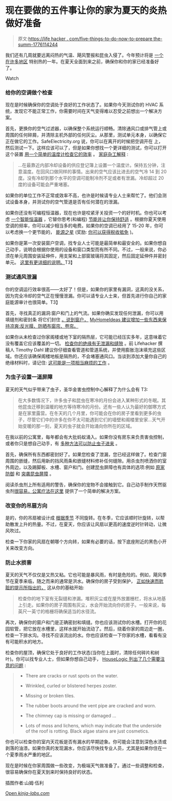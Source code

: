 # 现在要做的五件事让你的家为夏天的炎热做好准备

> 原文:[https://life hacker . com/five-things-to-do-now-to-prepare the-summ-1776114244](https://lifehacker.com/five-things-to-do-now-to-prepare-your-home-for-the-summ-1776114244)

我们还有几周就要远离闷热的气温、飓风警报和昆虫入侵了。今年预计将是 [一个在许多地区](https://www.washingtonpost.com/news/capital-weather-gang/wp/2016/05/06/yearning-for-the-summer-sizzle-these-outlooks-predict-it-will-be-a-scorcher-in-d-c/) 特别热的一年。在夏天全面到来之前，确保你和你的家已经准备好了。

Watch

### 给你的空调做个检查

现在是时候确保你的空调处于良好的工作状态了。如果你今天测试你的 HVAC 系统，发现它不能正常工作，你需要时间在天气变得难以忍受之前想出一个解决方案。

首先，更换你的空气过滤器，以确保整个系统运行顺畅。清除通风口或排气管上或周围的任何碎屑，并清除主机外部的任何灰尘。从那里，测试单元本身，以确保它正在做它的工作。SafeElectricity.org 说，你可以在离开的时候把空调开在 上，然后测试一下。这样应该可以了，但是如果你想找一个更详细的测试，你可以打开这个装置 [用一个简单的温度计检查它的效率](http://lifehacker.com/check-your-air-conditioners-efficiency-with-a-thermomet-1595824950) 。 [家庭杂工解释](http://www.familyhandyman.com/smart-homeowner/energy-saving-tips/how-to-save-energy-and-cut-cooling-costs/view-all) :

> ...在最靠近内部冷却设备的供应登记簿上设置一个温度计。保持五分钟，注意温度。在回风口做同样的事情。出来的空气应该比进去的空气冷 14 到 20 度。没有冷却到那个水平的空调可能制冷剂不足或者有泄漏。冷却超过 20 度的设备可能会严重堵塞。

如果你的单位工作不正常或效率不高，也许是时候请专业人士来帮忙了。他们会测试设备本身，并测试你的空气管道是否有任何潜在的泄漏。

如果你还没有可编程恒温器，现在也许是咬紧牙关投资一个的好时机。你也可以考虑 [一个智能恒温器](http://lifehacker.com/five-best-smart-thermostats-1717145893) ，它替你思考(和编程) [节能并让你保持舒适](https://lifehacker.com/what-can-a-smart-thermostat-do-that-mine-can-t-already-472975733) 。根据你夏天使用空调的频率，你可以减少相当多的电费。如果你的空调已经用了 15-20 年，你可以考虑换一个更节能的， [能源之星](https://www.energystar.gov/) (奖励: [你可以获得税收抵免](https://www.energystar.gov/about/federal_tax_credits) )。

如果你是第一次安装窗户空调，找专业人士可能是最简单和最安全的。如果你想自己动手，说明会根据你使用的设备和窗口类型而有所不同。不过，一般来说，你必须在单元周围安装延伸件，用支架和上部窗玻璃将其固定，然后固定延伸件并密封单元。 [这里有更详细的说明。](mailto:nunyajkasdlaskjdas@gmail.com)T3】

### 测试通风泄漏

你的空调运行效率很高——太好了！但是，如果你的家里有漏洞，这真的没关系，因为完全冷却的空气正在慢慢泄漏。你可以请专业人士来，但首先进行你自己的家庭能源审计也很简单。T3】

首先，寻找真正的漏洞:窗户和门上的气流。如果你确实发现任何泄漏，你可以用填缝剂和密封条 将它们封住 [。说到窗户，](http://lifehacker.com/drafty-how-to-seal-your-windows-and-doors-from-the-col-5955246) [MyHomeIdeas 建议增加一些东西来保持凉爽:反光膜、防晒布窗帘、卷帘。](http://www.myhomeideas.com/healthy-home/get-your-home-ready-for-summer/spf-for-windows)

如果你从未检查过你家阁楼或地下室的隔热层，它可能已经压实多年，这意味着它没有覆盖它应该覆盖的一切。 [检查你的绝缘有无泄漏和缝隙](http://lifehacker.com/how-do-i-know-if-i-need-more-insulation-to-keep-cool-in-5899779) 。前 Lifehacker 撰稿人 Timothy Dahl 建议你仔细查看管道和管道系统，并使用膨胀泡沫填充这些区域。你还应该确保阁楼地板是隔热的，不会堵塞通风口。当谈到添加大量你自己的绝缘材料时，请记住: [这可能是一项相当麻烦的工作](http://lifehacker.com/how-do-i-know-if-i-need-more-insulation-to-keep-cool-in-5899779) 。

### 为虫子设置一道屏障

夏天的天气似乎带来了虫子，圣华金害虫控制中心解释了为什么会有 T3:

> 在大多数情况下，许多虫子和昆虫在寒冷的月份会进入某种形式的冬眠。其他昆虫迁移到温暖的地方等待寒冷的月份。还有一些人认为最好的御寒方式是在家里露营。在冬天的几个月里，你可能会在你的房子里看到更多的虫子，尽管它们中的许多在你不太可能遇到它们的墙壁和阁楼里安家...天气开始变暖的那一刻，夏天的虫子就会开始涌向你所在的区域。

在我以前的公寓里，每年都会有大批蚂蚁涌入。如果你没有房东来负责害虫控制，或者你只是想自己动手，有 [多种方法可以防止虫子进来](https://lifehacker.com/the-complete-guide-to-managing-your-summer-pest-problem-1183885737) 。

首先，确保所有东西都密封好了。如果您检查了泄漏，您已经这样做了。检查门窗周围的嵌缝，然后用新的挡风雨条和嵌缝材料修补任何缝隙。用杀虫剂喷洒你的室外周边，以及踢脚板、水槽、窗户和门。创建昆虫屏障也有具体的选项:例如 [原家防御](http://www.ortho.com/smg/gocat/ortho-insect-killers/cat50084?cmp=kid/Ortho/Google_SEM/Brand/G_Ortho_Brand_Do_HDMI_CoreTerms/G_Ortho_Brand_Do_HDMI_CoreTerms&s_kwcid=AL!4676!3!100427294959!e!!g!!ortho%20home%20defense&ef_id=Vp1GGQAABaH-E2ly:20160511203436:s) 和 [突袭昆虫屏障](http://www.raidkillsbugs.com/en-us/products/raid-max-bug-barrier) 。

阅读杀虫剂上所有适用的警告，确保你的宠物不会接触到它。自己动手制作天然驱虫剂[很容易，公寓疗法在这里](http://www.apartmenttherapy.com/how-to-make-natural-garden-pesticides-169168) 提供了一个简单的解决方案。

### 改变你的吊扇方向

是的，你的吊扇被设计成 [根据季节](https://lifehacker.com/run-ceiling-fans-counter-clockwise-for-summer-savings-397054) 不同旋转。在冬季，它应该顺时针旋转，以帮助散发上升的热量。不过，在夏天，你应该让风扇以更高的速度逆时针转动，让微风吹过。

检查一下你家的风扇在朝哪个方向转，如果有必要的话，按下底座附近的黑色小开关来改变方向。

### 防止水损害

夏天的天气不仅仅是又热又粘。它也可能是暴风雨，有时是危险的。例如，飓风季节在夏季来临，随之而来的通常是洪水。确保你的房子受到保护， [正如快速而肮脏的提示所指出的，](http://www.quickanddirtytips.com/house-home/housekeeping/6-steps-prep-your-home-summer) 这从你的基础开始:

> 检查你的地下室有无裂缝和渗漏。堆积灰尘或在屋外放置栅栏，将水从地基上引走。如果你的房子周围有灰尘，水会开始流向你的房子。一般来说，每英尺一英寸的格栅将确保适当的水径流。

再次，确保你的窗户和门是正确密封和填缝。你也应该测试你的水槽。打开你的花园软管，把它放在水槽里，这样水就开始流动了。然后，绕着你家的周边走一圈，检查一下排水沟。寻找不应该流出的水。你也应该检查一下你家的水槽，看看有没有可能积水的地方。

检查你的屋顶，确保它处于良好的工作状态(当你在上面时，清除任何碎片和树叶)。你可以找专业人士，但如果你想自己动手， [HouseLogic 列出了几个需要注意的问题](https://www.houselogic.com/organize-maintain/home-maintenance-tips/inspecting-and-maintaining-your-roof/) :

> *   There are cracks or rust spots on the water.
>     
> *   Wrinkled, curled or blistered herpes zoster.
>     
> *   Missing or broken tiles.
>     
> *   The rubber boots around the vent pipe are cracked and worn.
>     
> *   The chimney cap is missing or damaged ...
>     
> *   Lots of moss and lichens, which may indicate that the underside of the roof is rotting. Black algae stains are just cosmetics.

你也可以检查你的室内天花板是否有漏水的早期迹象。你可能会注意到深色水渍或剥落的油漆。如果你真的发现漏水，你应该尽快找专业人员，尤其是如果你住在一个夏季雨水严重的地区。

现在是时候在你家周围做一些改变，为极端天气做准备了。通过一些调整和检查，很容易确保你在夏天到来时保持良好的状态。

插图作者:山姆·伍利

[Open *kinja-labs.com*](http://kinja-labs.com/related-widget/?posts=1707255214,170725521,729713655,1152993672&title=Recommended%20stories)